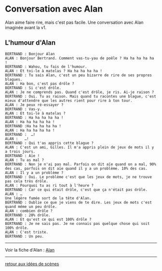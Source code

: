 Conversation avec Alan
======================

Alan aime faire rire, mais c'est pas facile. Une conversation avec Alan imaginée avant la v1.

L'humour d'Alan
---------------

    BERTRAND : Bonjour Alan
    ALAN : Bonjour Bertrand. Comment vas-tu-yau de poêle ? Ha ha ha ha ha !
    BERTRAND : Wahou, tu fais de l'humour.
    ALAN : Et toi-le à matelas ? Ha ha ha ha ha !
    BERTRAND : Tu sais Alan, c'est un peu bizarre de rire de ses propres blagues.
    ALAN : Ha bon, c'est pas drôle ?
    BERTRAND : Si c'est drôle.
    ALAN : Je ne comprends pas. Quand c'est drôle, je ris. Ai-je raison ?
    BERTRAND : Oui. Tu as raison. Mais quand tu racontes une blague, c'est mieux d'attendre que les autres rient pour rire à ton tour.
    ALAN : Je peux ré-essayer ?
    BERTRAND : Vas-y.
    ALAN : Et toi-le à matelas ?
    BERTRAND : Ha ha ha ha ha !
    ALAN : Ha ha ha ha ha !
    BERTRAND :Ha ha ha ha ha !
    ALAN : Ha ha ha ha ha !
    BERTRAND :  …!
    ALAN :   …!
    BERTRAND : Qui t'as appris cette blague ?
    ALAN : C'est un ami, Gilles. Il m'a appris plein de jeux de mots il y a trois jours.
    BERTRAND : Aïe !
    ALAN : Tu as mal ?
    BERTRAND : Non je n'ai pas mal. Parfois on dit aïe quand on a mal, 90% des cas, parfois on dit aïe quand il y a un problème. 10% des cas.
    ALAN : Il y a un problème ?
    BERTRAND : Oui. Le problème c'est que les jeux de mots, je ne trouve pas cela très drôle.
    ALAN : Pourquoi tu as ri tout à l'heure ?
    BERTRAND : Car ce qui était drôle, c'est que ça n'était pas drôle.
    ALAN : …
    Une légère fumée sort de la tête d'Alan.
    BERTRAND : Oublie ce que je viens de te dire. Les jeux de mots c'est quand même un peu drôle.
    ALAN : combien drôle ?
    BERTRAND : 20% drôle.
    ALAN : Et qu'est ce qui est 100% drôle ?
    BERTRAND : Je ne sais pas. Je ne connais pas quelque chose qui soit 100% drôle.
    ALAN : C'est triste.
    BERTRAND : Un peu.

---

Voir la fiche d'Alan : [Alan](../robots/alan.md)

---

[retour aux idées de scènes](.)
